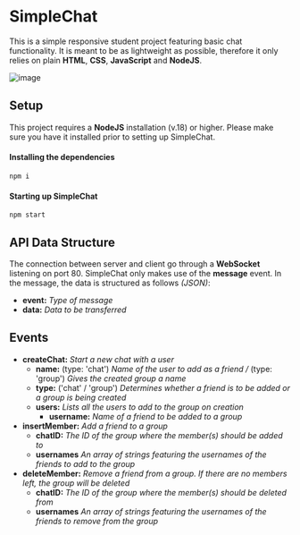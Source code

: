 # SimpleChat

This is a simple responsive student project featuring basic chat functionality. It is meant to be as lightweight as possible, therefore it only relies on plain **HTML**, **CSS**, **JavaScript** and **NodeJS**.

![image](https://github.com/altetaube/simplechat/assets/116595379/1628ecdb-9205-480f-84f2-c93965dd3bb2)

## Setup

This project requires a **NodeJS** installation (v.18) or higher. Please make sure you have it installed prior to setting up SimpleChat.

#### Installing the dependencies
```
npm i
```

#### Starting up SimpleChat
```
npm start
```

## API Data Structure
The connection between server and client go through a **WebSocket** listening on port 80. SimpleChat only makes use of the **message** event.
In the message, the data is structured as follows *(JSON)*:
+ **event:** *Type of message*
+ **data:** *Data to be transferred*

## Events
+ **createChat:** *Start a new chat with a user*
  + **name:** (type: 'chat') *Name of the user to add as a friend /* (type: 'group') *Gives the created group a name*
  + **type:** ('chat' / 'group') *Determines whether a friend is to be added or a group is being created*
  + **users:** *Lists all the users to add to the group on creation*
      + **username:** *Name of a friend to be added to a group*
+ **insertMember:** *Add a friend to a group*
    + **chatID:** *The ID of the group where the member(s) should be added to*
    + **usernames** *An array of strings featuring the usernames of the friends to add to the group*
+ **deleteMember:** *Remove a friend from a group. If there are no members left, the group will be deleted*
    + **chatID:** *The ID of the group where the member(s) should be deleted from*
    + **usernames** *An array of strings featuring the usernames of the friends to remove from the group*
